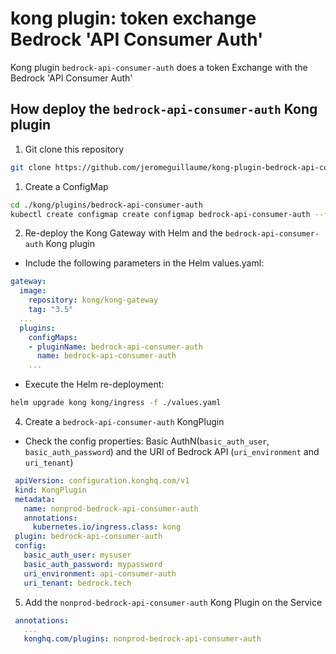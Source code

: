 # kong plugin: token exchange Bedrock 'API Consumer Auth'
Kong plugin `bedrock-api-consumer-auth` does a token Exchange with the Bedrock 'API Consumer Auth'

## How deploy the `bedrock-api-consumer-auth` Kong plugin
1) Git clone this repository
```sh
git clone https://github.com/jeromeguillaume/kong-plugin-bedrock-api-consumer-auth.git
```
1) Create a ConfigMap
```sh
cd ./kong/plugins/bedrock-api-consumer-auth
kubectl create configmap create configmap bedrock-api-consumer-auth --from-file=./bedrock-api-consumer-auth
```
2) Re-deploy the Kong Gateway with Helm and the `bedrock-api-consumer-auth` Kong plugin
- Include the following parameters in the Helm values.yaml:
```yaml
gateway:
  image:
    repository: kong/kong-gateway
    tag: "3.5"
  ...  
  plugins:
    configMaps:
    - pluginName: bedrock-api-consumer-auth
      name: bedrock-api-consumer-auth
    ...
```
- Execute the Helm re-deployment:
```sh
helm upgrade kong kong/ingress -f ./values.yaml
```
4) Create a `bedrock-api-consumer-auth` KongPlugin
- Check the config properties: Basic AuthN(`basic_auth_user`, `basic_auth_password`) and the URI of Bedrock API (`uri_environment` and `uri_tenant`)
```yaml
 apiVersion: configuration.konghq.com/v1
 kind: KongPlugin
 metadata:
   name: nonprod-bedrock-api-consumer-auth
   annotations:
     kubernetes.io/ingress.class: kong
 plugin: bedrock-api-consumer-auth
 config:
   basic_auth_user: mysuser
   basic_auth_password: mypassword
   uri_environment: api-consumer-auth
   uri_tenant: bedrock.tech
```
5) Add the `nonprod-bedrock-api-consumer-auth` Kong Plugin on the Service
```yaml
 annotations:
   ...
   konghq.com/plugins: nonprod-bedrock-api-consumer-auth
```